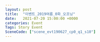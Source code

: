 ```yaml
---
layout: post
title:  "이벤트_2019여름_0화_오프닝"
date:   2021-07-20 15:00:00 +0000
categories: Event
Tags: Story Event
SceneCode: ["scene_evt190627_cp0_q1_s10"]
---
```

